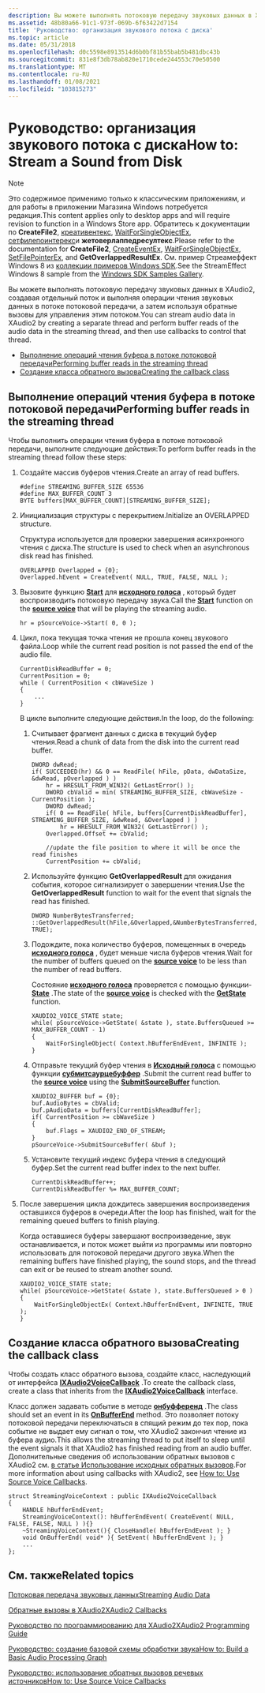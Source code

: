 ```yaml
---
description: Вы можете выполнять потоковую передачу звуковых данных в XAudio2, создавая отдельный поток и выполняя операции чтения звуковых данных в потоке потоковой передачи, а затем используя обратные вызовы для управления этим потоком.
ms.assetid: 48b80a66-91c1-973f-069b-6f63422d7154
title: 'Руководство: организация звукового потока с диска'
ms.topic: article
ms.date: 05/31/2018
ms.openlocfilehash: d0c5598e8913514d6b0bf81b55bab5b481dbc43b
ms.sourcegitcommit: 831e8f3db78ab820e1710cede244553c70e50500
ms.translationtype: MT
ms.contentlocale: ru-RU
ms.lasthandoff: 01/08/2021
ms.locfileid: "103815273"
---
```

# <a name="how-to-stream-a-sound-from-disk"></a><span data-ttu-id="b1f3c-103">Руководство: организация звукового потока с диска</span><span class="sxs-lookup"><span data-stu-id="b1f3c-103">How to: Stream a Sound from Disk</span></span>

> [!Note]  
> <span data-ttu-id="b1f3c-104">Это содержимое применимо только к классическим приложениям, и для работы в приложении Магазина Windows потребуется редакция.</span><span class="sxs-lookup"><span data-stu-id="b1f3c-104">This content applies only to desktop apps and will require revision to function in a Windows Store app.</span></span> <span data-ttu-id="b1f3c-105">Обратитесь к документации по **CreateFile2**, [креативентекс](/windows/win32/api/synchapi/nf-synchapi-createeventexa), [WaitForSingleObjectEx](/windows/win32/api/synchapi/nf-synchapi-waitforsingleobjectex), [сетфилепоинтерекс](/windows/win32/api/fileapi/nf-fileapi-setfilepointerex)и **жетоверлаппедресултекс**.</span><span class="sxs-lookup"><span data-stu-id="b1f3c-105">Please refer to the documentation for **CreateFile2**, [CreateEventEx](/windows/win32/api/synchapi/nf-synchapi-createeventexa), [WaitForSingleObjectEx](/windows/win32/api/synchapi/nf-synchapi-waitforsingleobjectex), [SetFilePointerEx](/windows/win32/api/fileapi/nf-fileapi-setfilepointerex), and **GetOverlappedResultEx**.</span></span> <span data-ttu-id="b1f3c-106">См. пример Стреамеффект Windows 8 из [коллекции примеров Windows SDK](https://github.com/microsoftarchive/msdn-code-gallery-microsoft/tree/411c271e537727d737a53fa2cbe99eaecac00cc0/Official%20Windows%20Platform%20Sample/Windows%208%20app%20samples/%5BC%2B%2B%5D-Windows%208%20app%20samples/C%2B%2B/Windows%208%20app%20samples/XAudio2%20audio%20stream%20effect%20sample%20(Windows%208)).</span><span class="sxs-lookup"><span data-stu-id="b1f3c-106">See the StreamEffect Windows 8 sample from the [Windows SDK Samples Gallery](https://github.com/microsoftarchive/msdn-code-gallery-microsoft/tree/411c271e537727d737a53fa2cbe99eaecac00cc0/Official%20Windows%20Platform%20Sample/Windows%208%20app%20samples/%5BC%2B%2B%5D-Windows%208%20app%20samples/C%2B%2B/Windows%208%20app%20samples/XAudio2%20audio%20stream%20effect%20sample%20(Windows%208)).</span></span>

 

<span data-ttu-id="b1f3c-107">Вы можете выполнять потоковую передачу звуковых данных в XAudio2, создавая отдельный поток и выполняя операции чтения звуковых данных в потоке потоковой передачи, а затем используя обратные вызовы для управления этим потоком.</span><span class="sxs-lookup"><span data-stu-id="b1f3c-107">You can stream audio data in XAudio2 by creating a separate thread and perform buffer reads of the audio data in the streaming thread, and then use callbacks to control that thread.</span></span>

-   [<span data-ttu-id="b1f3c-108">Выполнение операций чтения буфера в потоке потоковой передачи</span><span class="sxs-lookup"><span data-stu-id="b1f3c-108">Performing buffer reads in the streaming thread</span></span>](#performing-buffer-reads-in-the-streaming-thread)
-   [<span data-ttu-id="b1f3c-109">Создание класса обратного вызова</span><span class="sxs-lookup"><span data-stu-id="b1f3c-109">Creating the callback class</span></span>](#creating-the-callback-class)

## <a name="performing-buffer-reads-in-the-streaming-thread"></a><span data-ttu-id="b1f3c-110">Выполнение операций чтения буфера в потоке потоковой передачи</span><span class="sxs-lookup"><span data-stu-id="b1f3c-110">Performing buffer reads in the streaming thread</span></span>

<span data-ttu-id="b1f3c-111">Чтобы выполнить операции чтения буфера в потоке потоковой передачи, выполните следующие действия:</span><span class="sxs-lookup"><span data-stu-id="b1f3c-111">To perform buffer reads in the streaming thread follow these steps:</span></span>

1.  <span data-ttu-id="b1f3c-112">Создайте массив буферов чтения.</span><span class="sxs-lookup"><span data-stu-id="b1f3c-112">Create an array of read buffers.</span></span>

    ```
    #define STREAMING_BUFFER_SIZE 65536
    #define MAX_BUFFER_COUNT 3
    BYTE buffers[MAX_BUFFER_COUNT][STREAMING_BUFFER_SIZE];
    ```

    

2.  <span data-ttu-id="b1f3c-113">Инициализация структуры с перекрытием.</span><span class="sxs-lookup"><span data-stu-id="b1f3c-113">Initialize an OVERLAPPED structure.</span></span>

    <span data-ttu-id="b1f3c-114">Структура используется для проверки завершения асинхронного чтения с диска.</span><span class="sxs-lookup"><span data-stu-id="b1f3c-114">The structure is used to check when an asynchronous disk read has finished.</span></span>

    ```
    OVERLAPPED Overlapped = {0};
    Overlapped.hEvent = CreateEvent( NULL, TRUE, FALSE, NULL );
    ```

    

3.  <span data-ttu-id="b1f3c-115">Вызовите функцию [**Start**](/windows/win32/api/xaudio2/nf-xaudio2-ixaudio2sourcevoice-start) для [**исходного голоса**](/windows/desktop/api/xaudio2/nn-xaudio2-ixaudio2sourcevoice) , который будет воспроизводить потоковую передачу звука.</span><span class="sxs-lookup"><span data-stu-id="b1f3c-115">Call the [**Start**](/windows/win32/api/xaudio2/nf-xaudio2-ixaudio2sourcevoice-start) function on the [**source voice**](/windows/desktop/api/xaudio2/nn-xaudio2-ixaudio2sourcevoice) that will be playing the streaming audio.</span></span>

    ```
    hr = pSourceVoice->Start( 0, 0 );
    ```

    

4.  <span data-ttu-id="b1f3c-116">Цикл, пока текущая точка чтения не прошла конец звукового файла.</span><span class="sxs-lookup"><span data-stu-id="b1f3c-116">Loop while the current read position is not passed the end of the audio file.</span></span>

    ```
    CurrentDiskReadBuffer = 0;
    CurrentPosition = 0;
    while ( CurrentPosition < cbWaveSize )
    {
        ...
    }
    ```

    

    <span data-ttu-id="b1f3c-117">В цикле выполните следующие действия.</span><span class="sxs-lookup"><span data-stu-id="b1f3c-117">In the loop, do the following:</span></span>

    1.  <span data-ttu-id="b1f3c-118">Считывает фрагмент данных с диска в текущий буфер чтения.</span><span class="sxs-lookup"><span data-stu-id="b1f3c-118">Read a chunk of data from the disk into the current read buffer.</span></span>

        ```
        DWORD dwRead;
        if( SUCCEEDED(hr) && 0 == ReadFile( hFile, pData, dwDataSize, &dwRead, pOverlapped ) )
            hr = HRESULT_FROM_WIN32( GetLastError() );
            DWORD cbValid = min( STREAMING_BUFFER_SIZE, cbWaveSize - CurrentPosition );
            DWORD dwRead;
            if( 0 == ReadFile( hFile, buffers[CurrentDiskReadBuffer], STREAMING_BUFFER_SIZE, &dwRead, &Overlapped ) )
                hr = HRESULT_FROM_WIN32( GetLastError() );
            Overlapped.Offset += cbValid;

            //update the file position to where it will be once the read finishes
            CurrentPosition += cbValid;
        ```

        

    2.  <span data-ttu-id="b1f3c-119">Используйте функцию **GetOverlappedResult** для ожидания события, которое сигнализирует о завершении чтения.</span><span class="sxs-lookup"><span data-stu-id="b1f3c-119">Use the **GetOverlappedResult** function to wait for the event that signals the read has finished.</span></span>

        ```
        DWORD NumberBytesTransferred;
        ::GetOverlappedResult(hFile,&Overlapped,&NumberBytesTransferred, TRUE);
        ```

        

    3.  <span data-ttu-id="b1f3c-120">Подождите, пока количество буферов, помещенных в очередь [**исходного голоса**](/windows/desktop/api/xaudio2/nn-xaudio2-ixaudio2sourcevoice) , будет меньше числа буферов чтения.</span><span class="sxs-lookup"><span data-stu-id="b1f3c-120">Wait for the number of buffers queued on the [**source voice**](/windows/desktop/api/xaudio2/nn-xaudio2-ixaudio2sourcevoice) to be less than the number of read buffers.</span></span>

        <span data-ttu-id="b1f3c-121">Состояние [**исходного голоса**](/windows/desktop/api/xaudio2/nn-xaudio2-ixaudio2sourcevoice) проверяется с помощью функции- [**State**](/windows/win32/api/xaudio2/nf-xaudio2-ixaudio2sourcevoice-getstate) .</span><span class="sxs-lookup"><span data-stu-id="b1f3c-121">The state of the [**source voice**](/windows/desktop/api/xaudio2/nn-xaudio2-ixaudio2sourcevoice) is checked with the [**GetState**](/windows/win32/api/xaudio2/nf-xaudio2-ixaudio2sourcevoice-getstate) function.</span></span>

        ```
        XAUDIO2_VOICE_STATE state;
        while( pSourceVoice->GetState( &state ), state.BuffersQueued >= MAX_BUFFER_COUNT - 1)
        {
            WaitForSingleObject( Context.hBufferEndEvent, INFINITE );
        }
        ```

        

    4.  <span data-ttu-id="b1f3c-122">Отправьте текущий буфер чтения в [**Исходный голоса**](/windows/desktop/api/xaudio2/nn-xaudio2-ixaudio2sourcevoice) с помощью функции [**субмитсаурцебуффер**](/windows/win32/api/xaudio2/nf-xaudio2-ixaudio2sourcevoice-submitsourcebuffer) .</span><span class="sxs-lookup"><span data-stu-id="b1f3c-122">Submit the current read buffer to the [**source voice**](/windows/desktop/api/xaudio2/nn-xaudio2-ixaudio2sourcevoice) using the [**SubmitSourceBuffer**](/windows/win32/api/xaudio2/nf-xaudio2-ixaudio2sourcevoice-submitsourcebuffer) function.</span></span>

        ```
        XAUDIO2_BUFFER buf = {0};
        buf.AudioBytes = cbValid;
        buf.pAudioData = buffers[CurrentDiskReadBuffer];
        if( CurrentPosition >= cbWaveSize )
        {
            buf.Flags = XAUDIO2_END_OF_STREAM;
        }
        pSourceVoice->SubmitSourceBuffer( &buf );
        ```

        

    5.  <span data-ttu-id="b1f3c-123">Установите текущий индекс буфера чтения в следующий буфер.</span><span class="sxs-lookup"><span data-stu-id="b1f3c-123">Set the current read buffer index to the next buffer.</span></span>

        ```
        CurrentDiskReadBuffer++;
        CurrentDiskReadBuffer %= MAX_BUFFER_COUNT;
        ```

        

5.  <span data-ttu-id="b1f3c-124">После завершения цикла дождитесь завершения воспроизведения оставшихся буферов в очереди.</span><span class="sxs-lookup"><span data-stu-id="b1f3c-124">After the loop has finished, wait for the remaining queued buffers to finish playing.</span></span>

    <span data-ttu-id="b1f3c-125">Когда оставшиеся буферы завершают воспроизведение, звук останавливается, и поток может выйти из программы или повторно использовать для потоковой передачи другого звука.</span><span class="sxs-lookup"><span data-stu-id="b1f3c-125">When the remaining buffers have finished playing, the sound stops, and the thread can exit or be reused to stream another sound.</span></span>

    ```
    XAUDIO2_VOICE_STATE state;
    while( pSourceVoice->GetState( &state ), state.BuffersQueued > 0 )
    {
        WaitForSingleObjectEx( Context.hBufferEndEvent, INFINITE, TRUE );
    }
    ```

    

## <a name="creating-the-callback-class"></a><span data-ttu-id="b1f3c-126">Создание класса обратного вызова</span><span class="sxs-lookup"><span data-stu-id="b1f3c-126">Creating the callback class</span></span>

<span data-ttu-id="b1f3c-127">Чтобы создать класс обратного вызова, создайте класс, наследующий от интерфейса [**IXAudio2VoiceCallback**](/windows/desktop/api/xaudio2/nn-xaudio2-ixaudio2voicecallback) .</span><span class="sxs-lookup"><span data-stu-id="b1f3c-127">To create the callback class, create a class that inherits from the [**IXAudio2VoiceCallback**](/windows/desktop/api/xaudio2/nn-xaudio2-ixaudio2voicecallback) interface.</span></span>

<span data-ttu-id="b1f3c-128">Класс должен задавать событие в методе [**онбуфференд**](/windows/win32/api/xaudio2/nf-xaudio2-ixaudio2voicecallback-onbufferend) .</span><span class="sxs-lookup"><span data-stu-id="b1f3c-128">The class should set an event in its [**OnBufferEnd**](/windows/win32/api/xaudio2/nf-xaudio2-ixaudio2voicecallback-onbufferend) method.</span></span> <span data-ttu-id="b1f3c-129">Это позволяет потоку потоковой передачи переключаться в спящий режим до тех пор, пока событие не выдает ему сигнал о том, что XAudio2 закончил чтение из буфера аудио.</span><span class="sxs-lookup"><span data-stu-id="b1f3c-129">This allows the streaming thread to put itself to sleep until the event signals it that XAudio2 has finished reading from an audio buffer.</span></span> <span data-ttu-id="b1f3c-130">Дополнительные сведения об использовании обратных вызовов с XAudio2 см. [в статье Использование исходных обратных вызовов](how-to--use-source-voice-callbacks.md).</span><span class="sxs-lookup"><span data-stu-id="b1f3c-130">For more information about using callbacks with XAudio2, see [How to: Use Source Voice Callbacks](how-to--use-source-voice-callbacks.md).</span></span>


```
struct StreamingVoiceContext : public IXAudio2VoiceCallback
{
    HANDLE hBufferEndEvent;
    StreamingVoiceContext(): hBufferEndEvent( CreateEvent( NULL, FALSE, FALSE, NULL ) ){}
    ~StreamingVoiceContext(){ CloseHandle( hBufferEndEvent ); }
    void OnBufferEnd( void* ){ SetEvent( hBufferEndEvent ); }
    ...
};
```



## <a name="related-topics"></a><span data-ttu-id="b1f3c-131">См. также</span><span class="sxs-lookup"><span data-stu-id="b1f3c-131">Related topics</span></span>

<dl> <dt>

[<span data-ttu-id="b1f3c-132">Потоковая передача звуковых данных</span><span class="sxs-lookup"><span data-stu-id="b1f3c-132">Streaming Audio Data</span></span>](streaming-audio-data.md)
</dt> <dt>

[<span data-ttu-id="b1f3c-133">Обратные вызовы в XAudio2</span><span class="sxs-lookup"><span data-stu-id="b1f3c-133">XAudio2 Callbacks</span></span>](callbacks.md)
</dt> <dt>

[<span data-ttu-id="b1f3c-134">Руководство по программированию для XAudio2</span><span class="sxs-lookup"><span data-stu-id="b1f3c-134">XAudio2 Programming Guide</span></span>](programming-guide.md)
</dt> <dt>

[<span data-ttu-id="b1f3c-135">Руководство: создание базовой схемы обработки звука</span><span class="sxs-lookup"><span data-stu-id="b1f3c-135">How to: Build a Basic Audio Processing Graph</span></span>](how-to--build-a-basic-audio-processing-graph.md)
</dt> <dt>

[<span data-ttu-id="b1f3c-136">Руководство: использование обратных вызовов речевых источников</span><span class="sxs-lookup"><span data-stu-id="b1f3c-136">How to: Use Source Voice Callbacks</span></span>](how-to--use-source-voice-callbacks.md)
</dt> </dl>

 

 
